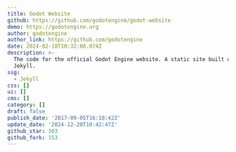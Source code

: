 ```yaml
---
title: Godot Website
github: https://github.com/godotengine/godot-website
demo: https://godotengine.org
author: godotengine
author_link: https://github.com/godotengine
date: 2024-02-18T10:32:08.074Z
description: >-
  The code for the official Godot Engine website. A static site built using
  Jekyll.
ssg:
  - Jekyll
css: []
ui: []
cms: []
category: []
draft: false
publish_date: '2017-09-05T16:18:42Z'
update_date: '2024-12-20T10:42:47Z'
github_star: 303
github_fork: 153
---
```

